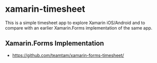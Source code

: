# xamarin-timesheet

This is a simple timesheet app to explore Xamarin iOS/Android and to compare with an earlier Xamarin.Forms implementation of the same app.

## Xamarin.Forms Implementation
* https://github.com/teamtam/xamarin-forms-timesheet/
